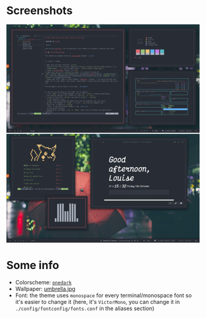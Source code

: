 # Screenshots

![screenshot1](screenshot1.png)
![screenshot2](screenshot2.png)

# Some info

+ Colorscheme: [`onedark`](https://github.com/kiddae/colorer-colorschemes/blob/main/onedark)
+ Wallpaper: [umbrella.jpg](https://raw.githubusercontent.com/kiddae/wallpapers/main/misc/umbrella.jpg)
+ Font: the theme uses `monospace` for every terminal/monospace font so it's easier to change it (here, it's `VictorMono`, you can change it in `./config/fontconfig/fonts.conf` in the aliases section)
